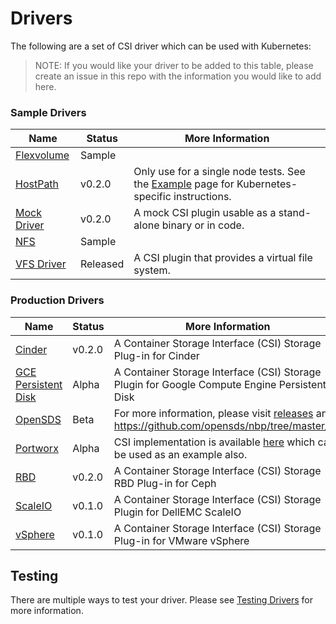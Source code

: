 # Drivers
The following are a set of CSI driver which can be used with Kubernetes:

> NOTE: If you would like your driver to be added to this table, please create an issue in this repo with the information you would like to add here.

### Sample Drivers
Name | Status | More Information
-----|--------|-------
[Flexvolume](https://github.com/kubernetes-csi/drivers/tree/master/pkg/flexadapter) | Sample |
[HostPath](https://github.com/kubernetes-csi/drivers/tree/master/pkg/hostpath) | v0.2.0 | Only use for a single node tests. See the [Example](Example.html) page for Kubernetes-specific instructions.
[Mock Driver](https://github.com/kubernetes-csi/drivers/mock) | v0.2.0 | A mock CSI plugin usable as a stand-alone binary or in code.
[NFS](https://github.com/kubernetes-csi/drivers/tree/master/pkg/nfs) | Sample | 
[VFS Driver](https://github.com/thecodeteam/csi-vfs) | Released | A CSI plugin that provides a virtual file system.

### Production Drivers
Name | Status | More Information
-----|--------|-------
[Cinder](https://github.com/kubernetes/cloud-provider-openstack/tree/master/pkg/csi/cinder)|v0.2.0|A Container Storage Interface (CSI) Storage Plug-in for Cinder
[GCE Persistent Disk](https://github.com/GoogleCloudPlatform/compute-persistent-disk-csi-driver)|Alpha|A Container Storage Interface (CSI) Storage Plugin for Google Compute Engine Persistent Disk
[OpenSDS](https://www.opensds.io/) | Beta | For more information, please visit [releases](https://github.com/opensds/nbp/releases) and https://github.com/opensds/nbp/tree/master/csi
[Portworx](https://portworx.com/) | Alpha | CSI implementation is available [here](https://github.com/libopenstorage/openstorage/tree/master/csi) which can be used as an example also.
[RBD](https://github.com/ceph/ceph-csi)|v0.2.0|A Container Storage Interface (CSI) Storage RBD Plug-in for Ceph
[ScaleIO](https://github.com/thecodeteam/csi-scaleio)|v0.1.0|A Container Storage Interface (CSI) Storage Plugin for DellEMC ScaleIO
[vSphere](https://github.com/thecodeteam/csi-vsphere)|v0.1.0|A Container Storage Interface (CSI) Storage Plug-in for VMware vSphere

## Testing
There are multiple ways to test your driver. Please see [Testing Drivers](Testing-Drivers.html) for more information.
